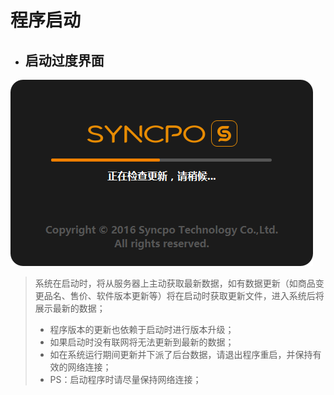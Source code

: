 # 程序启动  

* ## 启动过度界面
![](启动-1.png)  
> 系统在启动时，将从服务器上主动获取最新数据，如有数据更新（如商品变更品名、售价、软件版本更新等）将在启动时获取更新文件，进入系统后将展示最新的数据；  
> * 程序版本的更新也依赖于启动时进行版本升级；  
> * 如果启动时没有联网将无法更新到最新的数据；  
> * 如在系统运行期间更新并下派了后台数据，请退出程序重启，并保持有效的网络连接；
> * PS：启动程序时请尽量保持网络连接；

